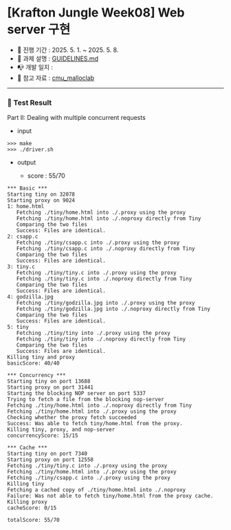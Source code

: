 # [Krafton Jungle Week08] Web server 구현

- 📅 진행 기간 : 2025. 5. 1. ~ 2025. 5. 8.
- 📃 과제 설명 : [GUIDELINES.md](https://github.com/daven-park/webproxy/blob/main/webproxy-lab/README.md)
- 📭 개발 일지 :
- 📖 참고 자료 : [cmu_malloclab](https://csapp.cs.cmu.edu/3e/proxylab.pdf)

---

### 🎉 Test Result

Part II: Dealing with multiple concurrent requests

- input

```shell
>>> make
>>> ./driver.sh
```

- output

  - score : 55/70

```shell
*** Basic ***
Starting tiny on 32078
Starting proxy on 9024
1: home.html
   Fetching ./tiny/home.html into ./.proxy using the proxy
   Fetching ./tiny/home.html into ./.noproxy directly from Tiny
   Comparing the two files
   Success: Files are identical.
2: csapp.c
   Fetching ./tiny/csapp.c into ./.proxy using the proxy
   Fetching ./tiny/csapp.c into ./.noproxy directly from Tiny
   Comparing the two files
   Success: Files are identical.
3: tiny.c
   Fetching ./tiny/tiny.c into ./.proxy using the proxy
   Fetching ./tiny/tiny.c into ./.noproxy directly from Tiny
   Comparing the two files
   Success: Files are identical.
4: godzilla.jpg
   Fetching ./tiny/godzilla.jpg into ./.proxy using the proxy
   Fetching ./tiny/godzilla.jpg into ./.noproxy directly from Tiny
   Comparing the two files
   Success: Files are identical.
5: tiny
   Fetching ./tiny/tiny into ./.proxy using the proxy
   Fetching ./tiny/tiny into ./.noproxy directly from Tiny
   Comparing the two files
   Success: Files are identical.
Killing tiny and proxy
basicScore: 40/40

*** Concurrency ***
Starting tiny on port 13688
Starting proxy on port 31441
Starting the blocking NOP server on port 5337
Trying to fetch a file from the blocking nop-server
Fetching ./tiny/home.html into ./.noproxy directly from Tiny
Fetching ./tiny/home.html into ./.proxy using the proxy
Checking whether the proxy fetch succeeded
Success: Was able to fetch tiny/home.html from the proxy.
Killing tiny, proxy, and nop-server
concurrencyScore: 15/15

*** Cache ***
Starting tiny on port 7340
Starting proxy on port 12558
Fetching ./tiny/tiny.c into ./.proxy using the proxy
Fetching ./tiny/home.html into ./.proxy using the proxy
Fetching ./tiny/csapp.c into ./.proxy using the proxy
Killing tiny
Fetching a cached copy of ./tiny/home.html into ./.noproxy
Failure: Was not able to fetch tiny/home.html from the proxy cache.
Killing proxy
cacheScore: 0/15

totalScore: 55/70
```
